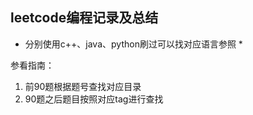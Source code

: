 ## leetcode编程记录及总结
 * 分别使用c++、java、python刷过可以找对应语言参照 * 
 
 参看指南：    
 1. 前90题根据题号查找对应目录  
 2. 90题之后题目按照对应tag进行查找  
 
